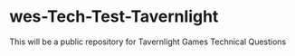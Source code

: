 # wes-Tech-Test-Tavernlight
This will be a public repository for Tavernlight Games Technical Questions
